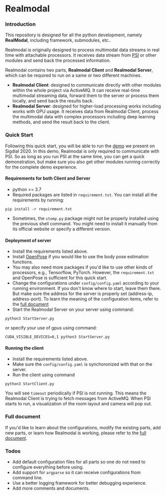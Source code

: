 # Realmodal

### Introduction

This repository is designed for all the python development, namely **RealModal**, including framework, submodules, etc..

Realmodal is originally designed to process multimodal data streams in real time with attachable processors. It receives
data stream from [PSI](https://github.com/DANCEcollaborative/PSI) or other modules and send back the processed 
information.

Realmodal contains two parts, **Realmodal Client** and **Realmodal Server**, which can be required to run on a same or 
two different machines.
* **Realmodal Client**: designed to communicate directly with other modules within the whole project via ActiveMQ. It 
can receive real-time multimodal streaming data, forward them to the server or process them locally, and send back the 
results back.
* **Realmodal Server**: designed for higher-load processing works including works with GPU usage. It receives data from 
Realmodal Client, process the multimodal data with complex processors including deep learning methods, and send the 
result back to the client. 

### Quick Start
Following this quick start, you will be able to run the [demo](https://aclanthology.org/2020.sigdial-1.31.pdf) we 
present on Sigdial 2020. In this demo, Realmodal is only required to communicate with PSI. So as long as you run PSI at 
the same time, you can get a quick demonstration, but make sure you also get other modules running correctly for the 
complete demo experience.
#### Requirements for both Client and Server
* python >= 3.7
* Required packages are listed in ```requirement.txt```. You can install all the requirements by running:
```shell script
pip install -r requirement.txt
```
* Sometimes, the ```stomp.py``` package might not be properly installed using the previous shell command. You might need 
to install it manually from its official website or specify a different version. 
 
#### Deployment of server
* Install the requirements listed above. 
* Install [OpenPose](https://github.com/CMU-Perceptual-Computing-Lab/openpose) if you would like to use the body pose 
estimation functions.
* You may also need more packages if you'd like to use other kinds of processors, e.g., Tensorflow, PyTorch. However, 
the `requirement.txt` and OpenPose is sufficient for this quick start. 
* Change the configurations under `config/config.yaml` according to your running environment. If you don't know where to
start, leave them there. But make sure the address for the server is properly set (address-ip, address-port). To learn 
the meaning of the configuration items, refer to the [full document](doc/document.md#configuration-details)  
* Start the Realmodal Server on your server using command:
```shell script
python3 StartServer.py
```
or specify your use of gpus using command:
```shell script
CUDA_VISIBLE_DEVICES=0,1 python3 StartServer.py
```

#### Running the client
* Install the requirements listed above. 
* Make sure the `config/config.yaml` is synchoronized with that on the server.
* Run the client using command 
```shell script
python3 StartClient.py
```
You will see `timeout` periodically if PSI is not running. This means the Realmodal Client is trying to fetch messages 
from ActiveMQ. When PSI starts to run, a visualization of the room layout and camera will pop out. 

### Full document
If you'd like to learn about the configurations, modify the existing parts, add new parts, or learn how Realmodal is
working, please refer to the [full document](doc/document.md).    

### Todos
* Add default configuration files for all parts so one do not need to configure everything before using.
* Add support for `argparse` so it can receive configurations from command line.
* Use a better logging framework for better debugging experience.  
* Add more comments and documents.

